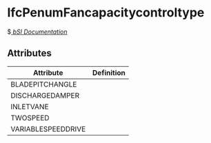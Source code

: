 IfcPenumFancapacitycontroltype
==============================
$[ _bSI
Documentation_](https://standards.buildingsmart.org/IFC/DEV/IFC4_2/FINAL/HTML/schema//pset/penum_fancapacitycontroltype.htm)


Attributes
----------
| Attribute          | Definition   |
|--------------------|--------------|
| BLADEPITCHANGLE    |              |
| DISCHARGEDAMPER    |              |
| INLETVANE          |              |
| TWOSPEED           |              |
| VARIABLESPEEDDRIVE |              |
